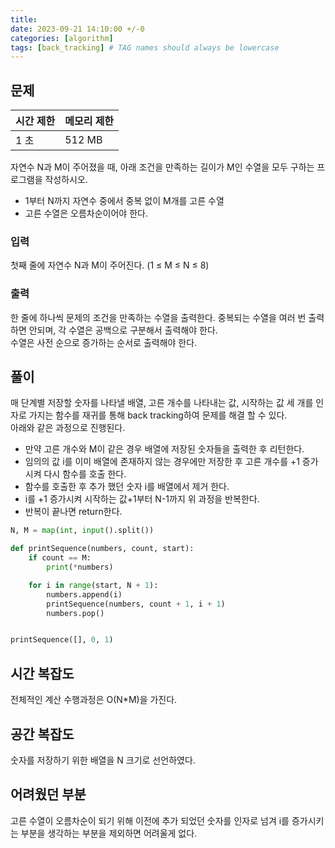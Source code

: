 ```yaml
---
title:
date: 2023-09-21 14:10:00 +/-0
categories: [algorithm]
tags: [back_tracking] # TAG names should always be lowercase
---
```


## 문제

| 시간 제한 | 메모리 제한 |
| --------- | ----------- |
| 1 초      | 512 MB      |

자연수 N과 M이 주어졌을 때, 아래 조건을 만족하는 길이가 M인 수열을 모두 구하는 프로그램을 작성하시오.

- 1부터 N까지 자연수 중에서 중복 없이 M개를 고른 수열
- 고른 수열은 오름차순이어야 한다.

### 입력

첫째 줄에 자연수 N과 M이 주어진다. (1 ≤ M ≤ N ≤ 8)

### 출력

한 줄에 하나씩 문제의 조건을 만족하는 수열을 출력한다. 중복되는 수열을 여러 번 출력하면 안되며, 각 수열은 공백으로 구분해서 출력해야 한다.  
수열은 사전 순으로 증가하는 순서로 출력해야 한다.

## 풀이

매 단계별 저장할 숫자를 나타낼 배열, 고른 개수를 나타내는 값, 시작하는 값 세 개를 인자로 가지는 함수를 재귀를 통해 back tracking하여 문제를 해결 할 수 있다.  
아래와 같은 과정으로 진행된다.

- 만약 고른 개수와 M이 같은 경우 배열에 저장된 숫자들을 출력한 후 리턴한다.
- 임의의 값 i를 이미 배열에 존재하지 않는 경우에만 저장한 후 고른 개수를 +1 증가시켜 다시 함수를 호출 한다.
- 함수를 호출한 후 추가 했던 숫자 i를 배열에서 제거 한다.
- i를 +1 증가시켜 시작하는 값+1부터 N-1까지 위 과정을 반복한다.
- 반복이 끝나면 return한다.

```python
N, M = map(int, input().split())

def printSequence(numbers, count, start):
    if count == M:
        print(*numbers)

    for i in range(start, N + 1):
        numbers.append(i)
        printSequence(numbers, count + 1, i + 1)
        numbers.pop()


printSequence([], 0, 1)
```

## 시간 복잡도

전체적인 계산 수행과정은 O(N\*M)을 가진다.

## 공간 복잡도

숫자를 저장하기 위한 배열을 N 크기로 선언하였다.

## 어려웠던 부분

고른 수열이 오름차순이 되기 위해 이전에 추가 되었던 숫자를 인자로 넘겨 i를 증가시키는 부분을 생각하는 부분을 제외하면 어려울게 없다.
